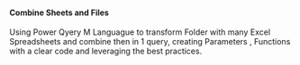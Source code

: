 #### Combine Sheets and Files ####

Using Power Qyery M Languague to transform Folder with many Excel Spreadsheets and combine then in 1 query, creating Parameters , Functions with a clear code and leveraging the best practices. 
